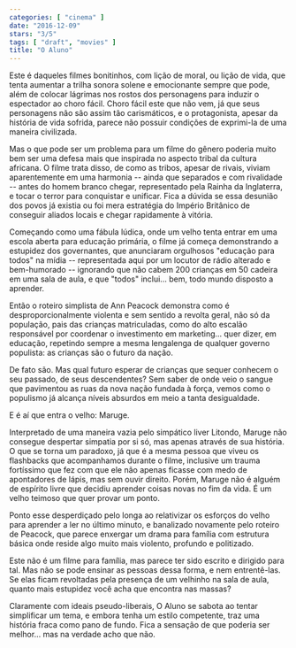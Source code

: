 ```yaml
---
categories: [ "cinema" ]
date: "2016-12-09"
stars: "3/5"
tags: [ "draft", "movies" ]
title: "O Aluno"
---
```

Este é daqueles filmes bonitinhos, com lição de moral, ou lição de
vida, que tenta aumentar a trilha sonora solene e emocionante sempre que
pode, além de colocar lágrimas nos rostos dos personagens para induzir
o espectador ao choro fácil. Choro fácil este que não vem, já que
seus personagens não são assim tão carismáticos, e o protagonista,
apesar da história de vida sofrida, parece não possuir condições de
exprimi-la de uma maneira civilizada.

Mas o que pode ser um problema para um filme do gênero poderia muito
bem ser uma defesa mais que inspirada no aspecto tribal da cultura
africana. O filme trata disso, de como as tribos, apesar de rivais, viviam
aparentemente em uma harmonia -- ainda que separados e com rivalidade --
antes do homem branco chegar, representado pela Rainha da Inglaterra,
e tocar o terror para conquistar e unificar. Fica a dúvida se essa
desunião dos povos já existia ou foi mera estratégia do Império
Britânico de conseguir aliados locais e chegar rapidamente à vitória.

Começando como uma fábula lúdica, onde um velho tenta entrar em uma
escola aberta para educação primária, o filme já começa demonstrando
a estupidez dos governantes, que anunciaram orgulhosos "educação para
todos" na mídia -- representada aqui por um locutor de rádio alterado
e bem-humorado -- ignorando que não cabem 200 crianças em 50 cadeira
em uma sala de aula, e que "todos" inclui... bem, todo mundo disposto
a aprender.

Então o roteiro simplista de Ann Peacock demonstra como é
desproporcionalmente violenta e sem sentido a revolta geral, não só
da população, pais das crianças matriculadas, como do alto escalão
responsável por coordenar o investimento em marketing... quer dizer,
em educação, repetindo sempre a mesma lengalenga de qualquer governo
populista: as crianças são o futuro da nação.

De fato são. Mas qual futuro esperar de crianças que sequer conhecem
o seu passado, de seus descendentes? Sem saber de onde veio o sangue
que pavimentou as ruas da nova nação fundada à força, vemos como o
populismo já alcança níveis absurdos em meio a tanta desigualdade.

E é aí que entra o velho: Maruge.

Interpretado de uma maneira vazia pelo simpático liver Litondo, Maruge
não consegue despertar simpatia por si só, mas apenas através de
sua história. O que se torna um paradoxo, já que é a mesma pessoa
que viveu os flashbacks que acompanhamos durante o filme, inclusive um
trauma fortíssimo que fez com que ele não apenas ficasse com medo de
apontadores de lápis, mas sem ouvir direito. Porém, Maruge não é
alguém de espírito livre que decidiu aprender coisas novas no fim da
vida. É um velho teimoso que quer provar um ponto.

Ponto esse desperdiçado pelo longa ao relativizar os esforços do velho
para aprender a ler no último minuto, e banalizado novamente pelo roteiro
de Peacock, que parece enxergar um drama para família com estrutura
básica onde reside algo muito mais violento, profundo e politizado.

Este não é um filme para família, mas parece ter sido escrito e
dirigido para tal. Mas não se pode ensinar as pessoas dessa forma, e nem
entrentê-las. Se elas ficam revoltadas pela presença de um velhinho na
sala de aula, quanto mais estupidez você acha que encontra nas massas?

Claramente com ideais pseudo-liberais, O Aluno se sabota ao tentar
simplificar um tema, e embora tenha um estilo competente, traz uma
história fraca como pano de fundo. Fica a sensação de que poderia
ser melhor... mas na verdade acho que não.
